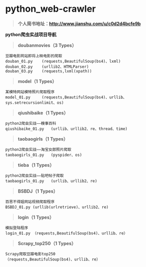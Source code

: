# python_web-crawler
	
> **个人简书地址：http://www.jianshu.com/u/c0d2d4bcfe9b**


 **python爬虫实战项目导航** 

	

> **doubanmovies（3 Types）**

	豆瓣电影网站即将上映电影的爬取
	douban_01.py	(requests,BeautifulSoup(bs4)、lxml)
	douban_02.py	(urllib2、HTMLParser)
	douban_03.py	(requests,lxml(xpath))
	

> **model（1 Types）**

	某模特网站模特照片爬取程序
	model_01.py		(requests,BeautifulSoup(bs4)、urllib、sys.setrecursionlimit、os)


> **qiushibaike（1 Types）**

	python2爬虫实战——糗事百科
	qiushibaike_01.py	(urllib、urllib2、re、thread、time)

> **taobaogirls（1 Types）**

	python2爬虫实战——淘宝女郎照片爬取
	taobaogirls_01.py	(pyspider、os)

> **tieba（1 Types）**

	python2爬虫实战——贴吧帖子爬取
	taobaogirls_01.py	(urllib、urllib2、re)

> **BSBDJ（1 Types）**

	百思不得姐网站视频爬取程序
	BSBDJ_01.py	(urllib(urlretrieve)、urllib2、re)

> **login（1 Types）**

	模拟登陆程序
	login_01.py	（requests,BeautifulSoup(bs4)、urllib、re）

> **Scrapy_top250（1 Types）**

	Scrapy爬取豆瓣电影top250
	（requests,BeautifulSoup(bs4)、urllib、re）
